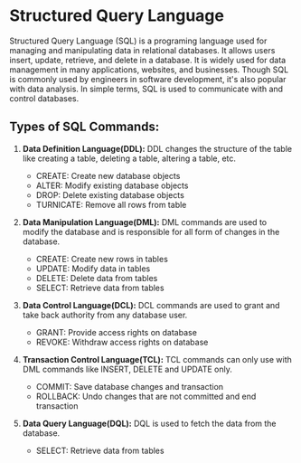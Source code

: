 # Structured Query Language
Structured Query Language (SQL) is a programing language used for managing and manipulating data in relational databases. It allows users insert, update, retrieve, and delete in a database. It is widely used for data management in many applications, websites, and businesses. Though SQL is commonly used by engineers in software development, it's also popular with data analysis. In simple terms, SQL is used to communicate with and control databases. 
 
## Types of SQL Commands: 

1. **Data Definition Language(DDL):** DDL changes the structure of the table like creating a table, deleting a table, altering a table, etc. 
    - CREATE: Create new database objects 
    - ALTER: Modify existing database objects 
    - DROP: Delete existing database objects 
    - TURNICATE: Remove all rows from table 

2. **Data Manipulation Language(DML):** DML commands are used to modify the database and is responsible for all form of changes in the database. 
    - CREATE: Create new rows in tables 
    - UPDATE: Modify data in tables 
    - DELETE: Delete data from tables 
    - SELECT: Retrieve data from tables 

3. **Data Control Language(DCL):** DCL commands are used to grant and take back authority from any database user. 
    - GRANT: Provide access rights on database 
    - REVOKE: Withdraw access rights on database 

4. **Transaction Control Language(TCL):** TCL commands can only use with DML commands like INSERT, DELETE and UPDATE only. 
    - COMMIT: Save database changes and transaction 
    - ROLLBACK: Undo changes that are not committed and end transaction 
  
5. **Data Query Language(DQL):** DQL is used to fetch the data from the database. 
    - SELECT: Retrieve data from tables

 
